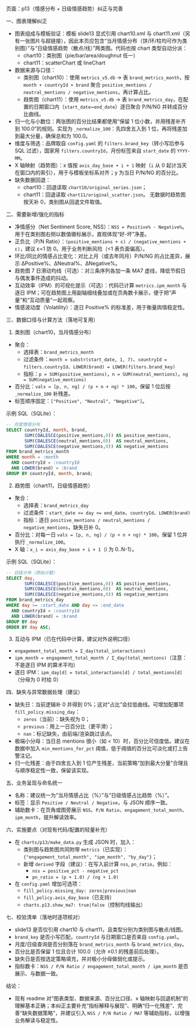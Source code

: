 页面：p13（情感分布 + 日级情感趋势）纠正与完善

一、图表理解纠正
- 图表组成与模板验证：模板 slide13 显式引用 chart10.xml 与 chart11.xml（另有一张图片与超链接），因此本页应包含“当月情感分布（饼/环/柱均可作为类别图）”与“日级情感趋势（散点/线）”两类图。代码也按 chart 类型自动分派：
  - chart10：类别图（pie/bar/area/doughnut 任一）
  - chart11：scatterChart 或 lineChart
- 数据来源与口径：
  - 类别图（chart10）：使用 `metrics_v5.db` → 表 `brand_metrics_month`，按 `month + countryId + brand` 聚合 `positive_mentions / neutral_mentions / negative_mentions`，再计算占比。
  - 趋势图（chart11）：使用 `metrics_v5.db` → 表 `brand_metrics_day`，在配置的日期窗口内（`start_date`~`end_date`）逐日聚合 P/N/NG 并转成百分比曲线。
- 归一化与小数位：两张图的百分比结果都使用“保留 1 位小数，并用残差补齐到 100.0”的规则。实现为 `_normalize_100`：先四舍五入到 1 位，再将残差加到最大分量，确保总和为 100.0。
- 维度与筛选：品牌取自 `config.yaml` 的 `filters.brand_key`（转小写后参与 SQL 过滤），国家用 `filters.countryId`，月份标签来自 `start_date` 的 `YYYY-MM`。
- X 轴映射（趋势图）：x 值按 `axis_day_base + i + 1` 映射（`i` 从 0 起计当天在窗口内的索引），用于与模板坐标系对齐；y 为当日 P/N/NG 的百分比。
- 缺失数据回退：
  - chart10：回退读取 `chart10/original_series.json`；
  - chart11：回退读取 `chart11/original_scatter.json`。
  无数据时趋势图按天补 0，类别图从回退文件取值。

二、需要新增/强化的指标
- 净情感分（Net Sentiment Score, NSS）：`NSS = Positive% - Negative%`。用于在类别图右侧以数值徽标展示，直观体现“好-坏”净差。
- 正负比（P/N Ratio）：`(positive_mentions + ε) / (negative_mentions + ε)`，建议 ε=1 防 0。用于业务判断风险（<1 表负面偏高）。
- 环比/同比的情感占比变化：对比上月（或去年同月）P/N/NG 的占比差异，展示 ΔPositive%、ΔNeutral%、ΔNegative%。
- 趋势图 7 日滑动均线（可选）：对三条序列各加一条 MA7 虚线，降低节假日与偶发事件造成的抖动。
- 互动效率（IPM）的可视化提示（可选）：代码已计算 `metrics.ipm_month` 与逐日 IPM；可在趋势图上用副轴细线叠加或在页角数卡展示，便于把“声量”和“互动质量”一起观察。
- 情感波动度（Volatility）：逐日 Positive% 的标准差，用于衡量舆情稳定性。

三、数据口径与计算方法（落地可复用）
1) 类别图（chart10，当月情感分布）
- 聚合：
  - 选择表：`brand_metrics_month`
  - 过滤条件：`month = substr(start_date, 1, 7)`、`countryId = filters.countryId`、`LOWER(brand) = LOWER(filters.brand_key)`
  - 指标：`p = SUM(positive_mentions)`，`n = SUM(neutral_mentions)`，`ng = SUM(negative_mentions)`
- 百分比：`vals = [p, n, ng] / (p + n + ng) * 100`，保留 1 位后按 `_normalize_100` 补残差。
- 标签顺序固定：`["Positive", "Neutral", "Negative"]`。

示例 SQL（SQLite）：
```sql
-- 月度情感分布
SELECT countryId, month, brand,
       SUM(COALESCE(positive_mentions,0)) AS positive_mentions,
       SUM(COALESCE(neutral_mentions,0))  AS neutral_mentions,
       SUM(COALESCE(negative_mentions,0)) AS negative_mentions
FROM brand_metrics_month
WHERE month = :month
  AND countryId = :countryId
  AND LOWER(brand) = :brand
GROUP BY countryId, month, brand;
```

2) 趋势图（chart11，日级情感趋势）
- 聚合：
  - 选择表：`brand_metrics_day`
  - 过滤条件：`start_date <= day <= end_date`、`countryId`、`LOWER(brand)`
  - 指标：逐日 `positive_mentions / neutral_mentions / negative_mentions`，缺失日补 0。
- 百分比：对每一日 `vals = [p, n, ng] / (p + n + ng) * 100`，保留 1 位并执行 `_normalize_100`。
- X 轴：`x_i = axis_day_base + i + 1`（i 为 0..N-1）。

示例 SQL（SQLite）：
```sql
-- 日级分布（原始计数）
SELECT day,
       SUM(COALESCE(positive_mentions,0)) AS positive_mentions,
       SUM(COALESCE(neutral_mentions,0))  AS neutral_mentions,
       SUM(COALESCE(negative_mentions,0)) AS negative_mentions
FROM brand_metrics_day
WHERE day >= :start_date AND day <= :end_date
  AND countryId = :countryId
  AND LOWER(brand) = :brand
GROUP BY day
ORDER BY day ASC;
```

3) 互动与 IPM（已在代码中计算，建议对外说明口径）
- `engagement_total_month = Σ_day(total_interactions)`
- `ipm_month = engagement_total_month / Σ_day(total_mentions)`（注意：不是逐日 IPM 的算术平均）
- 逐日 IPM：`ipm_day[d] = total_interactions[d] / total_mentions[d]`（分母为 0 时给 0）

四、缺失与异常数据处理（建议）
- 缺失日：当前逻辑补 0 并得到 0%；这对“占比”会拉低曲线。可增加配置项 `fill_policy.missing_day`：
  - `zeros`（当前）：缺失视为 0；
  - `previous`：用上一日百分比（更平滑）；
  - `nan`：标记缺失，由前端/渲染跳过该点。
- 极端小分母：当日总 mentions 很小（如 < 10）时，百分比可信度低。建议在数据中加入 `min_mentions_for_pct` 阈值，低于阈值的百分比可淡化或打上告警注记。
- 归一化残差：由于四舍五入到 1 位产生残差，当前策略“加到最大分量”合理且与顺序稳定性一致，保留该实现。

五、业务呈现与命名统一
- 名称：建议统一为“当月情感占比（%）”与“日级情感占比趋势（%）”。
- 标签：显示 `Positive / Neutral / Negative`，与 JSON 顺序一致。
- 辅助数卡：在页角或图旁展示 `NSS`、`P/N Ratio`、`engagement_total_month`、`ipm_month`，提升解读效率。

六、实施要点（对现有代码/配置的轻量补充）
- 在 `charts/p13/make_data.py` 生成 JSON 时，加入：
  - 类别图与趋势图共同附带 `metrics`（已实现）：`{"engagement_total_month", "ipm_month", "by_day"}`；
  - 新增 `derived` 字段（建议）：在写入前计算 `nss`, `pn_ratio`，例如：
    - `nss = positive_pct - negative_pct`
    - `pn_ratio = (p + 1.0) / (ng + 1.0)`
- 在 `config.yaml` 增加可选项：
  - `fill_policy.missing_day: zeros|previous|nan`
  - `fill_policy.axis_day_base`（已支持）
  - `charts.p13.show_ma7: true|false`（控制均线输出）

七、校验清单（落地时逐项核对）
- slide13 是否仅引用 chart10 与 chart11，且类型分别为类别图与散点/线图。
- `brand_key` 是否小写匹配，`countryId` 与日期窗口是否来自 `config.yaml`。
- 月度/日级查询是否分别落在 `brand_metrics_month` 与 `brand_metrics_day`。
- 百分比是否保留 1 位且合计 100.0（允许 ±0.1 的残差前后处理）。
- 缺失日是否按选定策略填充，并对极小分母做弱化或提示。
- 指标数卡：`NSS / P/N Ratio / engagement_total_month / ipm_month` 是否展示、与数据一致。

结论：
- 现有 readme 对“图表类型、数据来源、百分比口径、x 轴映射与回退机制”的理解基本正确；本纠正主要补充“指标解释与展现”、明确“归一化残差”、完善“缺失数据策略”，并建议引入 `NSS / P/N Ratio / MA7` 等辅助指标，以增强业务解读与稳定性。